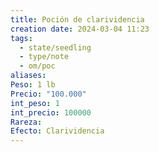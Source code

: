 ```yaml
---
title: Poción de clarividencia
creation date: 2024-03-04 11:23
tags:
  - state/seedling
  - type/note
  - om/poc
aliases: 
Peso: 1 lb
Precio: "100.000"
int_peso: 1
int_precio: 100000
Rareza: 
Efecto: Clarividencia
---
```


